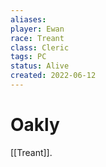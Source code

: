 ```yaml
---
aliases: 
player: Ewan
race: Treant
class: Cleric
tags: PC
status: Alive
created: 2022-06-12
---
```

# Oakly
[[Treant]].